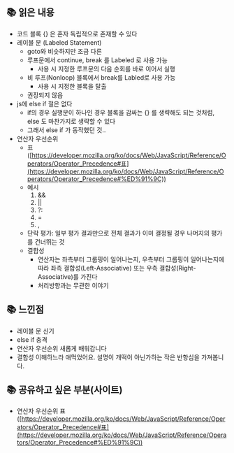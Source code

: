 ## 📚 읽은 내용
- 코드 블록 {} 은 혼자 독립적으로 존재할 수 있다
- 레이블 문 (Labeled Statement)
    - goto와 비슷하지만 조금 다른
    - 루프문에서 continue, break 를 Labeled 로 사용 가능
        - 사용 시 지정한 루프문의 다음 순회를 바로 이어서 실행
    - 비 루프(Nonloop) 블록에서 break를 Labled로 사용 가능
        - 사용 시 지정한 블록을 탈출
    - 권장되지 않음
- js에 else if 절은 없다
    - if의 경우 실행문이 하나인 경우 블록을 감싸는 {} 를 생략해도 되는 것처럼, else 도 마찬가지로 생략할 수 있다
    - 그래서 else if 가 동작했던 것..
- 연산자 우선순위
    - 표([https://developer.mozilla.org/ko/docs/Web/JavaScript/Reference/Operators/Operator_Precedence#표](https://developer.mozilla.org/ko/docs/Web/JavaScript/Reference/Operators/Operator_Precedence#%ED%91%9C))
    - 예시
        1. &&
        2. ||
        3. ?:
        4. =
        5. ,
    - 단락 평가: 일부 평가 결과만으로 전체 결과가 이미 결정될 경우 나머지의 평가를 건너뛰는 것
    - 결합성
        - 연산자는 좌측부터 그룹핑이 일어나는지, 우측부터 그룹핑이 일어나는지에 따라 좌측 결합성(Left-Associative) 또는 우측 결합성(Right-Associative)를 가진다
        - 처리방향과는 무관한 이야기

## 📚 느낀점
- 레이블 문 신기
- else if 충격
- 연산자 우선순위 새롭게 배워갑니다
- 결합성 이해하느라 애먹었어요. 설명이 개떡이 아닌가하는 작은 반항심을 가져봅니다.

## 📚 공유하고 싶은 부분(사이트)
- 연산자 우선순위 표([https://developer.mozilla.org/ko/docs/Web/JavaScript/Reference/Operators/Operator_Precedence#표](https://developer.mozilla.org/ko/docs/Web/JavaScript/Reference/Operators/Operator_Precedence#%ED%91%9C))
